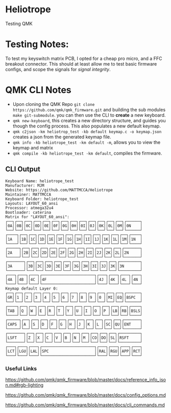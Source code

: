 


# Heliotrope

Testing QMK

# Testing Notes:

To test my keyswitch matrix PCB, I opted for a cheap pro micro, and a FFC breakout connector. This should at least allow me to test basic firmware configs, and scope the signals for *signal integrity*.

# QMK CLI Notes

* Upon cloning the QMK Repo `git clone https://github.com/qmk/qmk_firmware.git` and building the sub modules `make git-submodule`. you can then use the CLI to **create** a new keyboard.
* `qmk new-keyboard`, this creates a new directory structure, and guides you though the config process. This also populates a new default keymap.
* `qmk c2json -km heliotrop_test -kb default keymap.c -o keymap.json` creates a json from the generated keymap file.
* `qmk info -kb heliotrope_test -km default -m`, allows you to view the keymap and matrix
* `qmk compile -kb heliotrope_test -km default`, compiles the firmware.

## CLI Output
```
Keyboard Name: heliotrope_test                                   
Manufacturer: MJM                                                
Website: https://github.com/MATTMCCA/Heliotrope                  
Maintainer: MATTMCCA                                             
Keyboard Folder: heliotrope_test                                 
Layouts: LAYOUT_60_ansi                                          
Processor: atmega32u4                                            
Bootloader: caterina                                             
Matrix for "LAYOUT_60_ansi":                                     
┌──┐┌──┐┌──┐┌──┐┌──┐┌──┐┌──┐┌──┐┌──┐┌──┐┌──┐┌──┐┌──┐┌──────┐     
│0A││0B││0C││0D││0E││0F││0G││0H││0I││0J││0K││0L││0M││0N    │     
└──┘└──┘└──┘└──┘└──┘└──┘└──┘└──┘└──┘└──┘└──┘└──┘└──┘└──────┘     
┌────┐┌──┐┌──┐┌──┐┌──┐┌──┐┌──┐┌──┐┌──┐┌──┐┌──┐┌──┐┌──┐┌────┐     
│1A  ││1B││1C││1D││1E││1F││1G││1H││1I││1J││1K││1L││1M││1N  │     
└────┘└──┘└──┘└──┘└──┘└──┘└──┘└──┘└──┘└──┘└──┘└──┘└──┘└────┘     
┌─────┐┌──┐┌──┐┌──┐┌──┐┌──┐┌──┐┌──┐┌──┐┌──┐┌──┐┌──┐┌───────┐     
│2A   ││2B││2C││2D││2E││2F││2G││2H││2I││2J││2K││2L││2N     │     
└─────┘└──┘└──┘└──┘└──┘└──┘└──┘└──┘└──┘└──┘└──┘└──┘└───────┘     
┌───────┐┌──┐┌──┐┌──┐┌──┐┌──┐┌──┐┌──┐┌──┐┌──┐┌──┐┌─────────┐     
│3A     ││3B││3C││3D││3E││3F││3G││3H││3I││3J││3K││3N       │     
└───────┘└──┘└──┘└──┘└──┘└──┘└──┘└──┘└──┘└──┘└──┘└─────────┘     
┌───┐┌───┐┌───┐┌───────────────────────┐┌───┐┌───┐┌───┐┌───┐     
│4A ││4B ││4C ││4F                     ││4J ││4K ││4L ││4N │     
└───┘└───┘└───┘└───────────────────────┘└───┘└───┘└───┘└───┘     
Keymap default Layer 0:                                          
┌──┐┌──┐┌──┐┌──┐┌──┐┌──┐┌──┐┌──┐┌──┐┌──┐┌──┐┌──┐┌──┐┌──────┐     
│GR││1 ││2 ││3 ││4 ││5 ││6 ││7 ││8 ││9 ││0 ││MI││EQ││BSPC  │     
└──┘└──┘└──┘└──┘└──┘└──┘└──┘└──┘└──┘└──┘└──┘└──┘└──┘└──────┘     
┌────┐┌──┐┌──┐┌──┐┌──┐┌──┐┌──┐┌──┐┌──┐┌──┐┌──┐┌──┐┌──┐┌────┐     
│TAB ││Q ││W ││E ││R ││T ││Y ││U ││I ││O ││P ││LB││RB││BSLS│     
└────┘└──┘└──┘└──┘└──┘└──┘└──┘└──┘└──┘└──┘└──┘└──┘└──┘└────┘     
┌─────┐┌──┐┌──┐┌──┐┌──┐┌──┐┌──┐┌──┐┌──┐┌──┐┌──┐┌──┐┌───────┐     
│CAPS ││A ││S ││D ││F ││G ││H ││J ││K ││L ││SC││QU││ENT    │     
└─────┘└──┘└──┘└──┘└──┘└──┘└──┘└──┘└──┘└──┘└──┘└──┘└───────┘     
┌───────┐┌──┐┌──┐┌──┐┌──┐┌──┐┌──┐┌──┐┌──┐┌──┐┌──┐┌─────────┐     
│LSFT   ││Z ││X ││C ││V ││B ││N ││M ││CO││DO││SL││RSFT     │     
└───────┘└──┘└──┘└──┘└──┘└──┘└──┘└──┘└──┘└──┘└──┘└─────────┘     
┌───┐┌───┐┌───┐┌───────────────────────┐┌───┐┌───┐┌───┐┌───┐     
│LCT││LGU││LAL││SPC                    ││RAL││RGU││APP││RCT│     
└───┘└───┘└───┘└───────────────────────┘└───┘└───┘└───┘└───┘     

```

### Useful Links


https://github.com/qmk/qmk_firmware/blob/master/docs/reference_info_json.md#rgb-lighting

https://github.com/qmk/qmk_firmware/blob/master/docs/config_options.md

https://github.com/qmk/qmk_firmware/blob/master/docs/cli_commands.md


